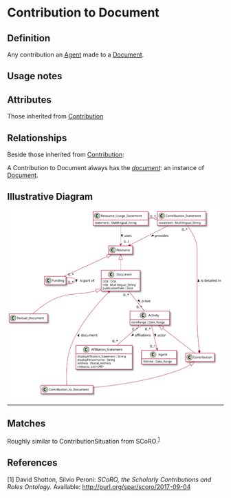 # Contribution to Document

## Definition
Any contribution an [Agent](../entities/Agent.md) made to a [Document](../entities/Document.md).

## Usage notes

## Attributes

Those inherited from [Contribution](../entities/Contribution.md#attributes)

## Relationships

Beside those inherited from [Contribution](../entities/Contribution.md#relationships):

<a name="rel__document">A Contribution to Document always has the *[document](../entities/Document.md#user-content-rel__contributions)*: an instance of [Document](../entities/Document.md).</a>

## Illustrative Diagram

![The Contributorship diagram](../diagrams/contributionToDocument.svg)

---
## Matches
Roughly similar to ContributionSituation from SCoRO.<sup>[1](#fn1)</sup>

## References
<a name="fn1">\[1\]</a> David Shotton, Silvio Peroni: *SCoRO, the Scholarly Contributions and Roles Ontology.* Available: http://purl.org/spar/scoro/2017-09-04
